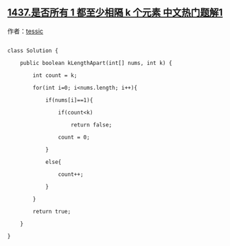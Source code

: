 ## [1437.是否所有 1 都至少相隔 k 个元素 中文热门题解1](https://leetcode.cn/problems/check-if-all-1s-are-at-least-length-k-places-away/solutions/100000/sao-miao-yi-bian-yu-0ji-shu-yu-1pan-duan-by-tessic)

作者：[tessic](https://leetcode.cn/u/tessic)
```
class Solution {
    public boolean kLengthApart(int[] nums, int k) {
        int count = k;
        for(int i=0; i<nums.length; i++){
            if(nums[i]==1){
                if(count<k)
                    return false;
                count = 0;
            }
            else{
                count++;
            }
        }
        return true;
    }
}
```
